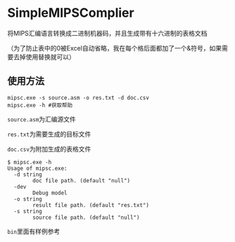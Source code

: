 # SimpleMIPSComplier

将MIPS汇编语言转换成二进制机器码，并且生成带有十六进制的表格文档

（为了防止表中的0被Excel自动省略，我在每个格后面都加了一个&符号，如果需要去掉使用替换就可以）



## 使用方法

```shell
mipsc.exe -s source.asm -o res.txt -d doc.csv
mipsc.exe -h #获取帮助
```

`source.asm`为汇编源文件

`res.txt`为需要生成的目标文件

`doc.csv`为附加生成的表格文件



```shell
$ mipsc.exe -h
Usage of mipsc.exe:
  -d string
        doc file path. (default "null")
  -dev
        Debug model
  -o string
        result file path. (default "res.txt")
  -s string
        source file path. (default "null")
```

`bin`里面有样例参考

